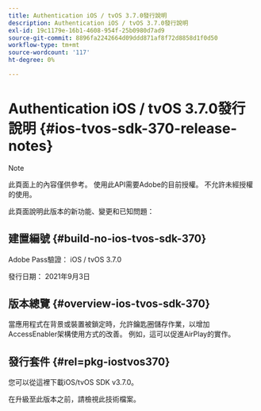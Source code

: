 ```yaml
---
title: Authentication iOS / tvOS 3.7.0發行說明
description: Authentication iOS / tvOS 3.7.0發行說明
exl-id: 19c1179e-16b1-4608-954f-25b0980d7ad9
source-git-commit: 8896fa2242664d09ddd871af8f72d8858d1f0d50
workflow-type: tm+mt
source-wordcount: '117'
ht-degree: 0%

---
```


# Authentication iOS / tvOS 3.7.0發行說明 {#ios-tvos-sdk-370-release-notes}

>[!NOTE]
>
>此頁面上的內容僅供參考。 使用此API需要Adobe的目前授權。 不允許未經授權的使用。

此頁面說明此版本的新功能、變更和已知問題：

## 建置編號 {#build-no-ios-tvos-sdk-370}

Adobe Pass驗證： iOS / tvOS 3.7.0

發行日期： 2021年9月3日



## 版本總覽 {#overview-ios-tvos-sdk-370}

當應用程式在背景或裝置被鎖定時，允許鑰匙圈儲存作業，以增加AccessEnabler架構使用方式的改善。 例如，這可以促進AirPlay的實作。

## 發行套件 {#rel=pkg-iostvos370}

您可以從這裡下載iOS/tvOS SDK v3.7.0。

在升級至此版本之前，請檢視此技術檔案。
